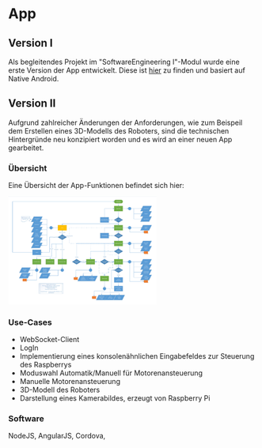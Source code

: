 # App 

## Version I
 Als begleitendes Projekt im "SoftwareEngineering I"-Modul wurde eine erste Version der App entwickelt. Diese ist <a href="https://github.com/MarieKristin/DobbyApp">hier</a> zu finden und basiert auf Native Android. 
 
 ## Version II
 Aufgrund zahlreicher Änderungen der Anforderungen, wie zum Beispeil dem Erstellen eines 3D-Modells des Roboters, sind die technischen Hintergründe neu konzipiert worden und es wird an einer neuen App gearbeitet.
 
### Übersicht
 Eine Übersicht der App-Funktionen befindet sich hier:
 
 <img src = "https://github.com/MarieKristin/DobbyV2/blob/master/Dokumentation/App/App.jpg" width="300px;">
 
 ### Use-Cases
 - WebSocket-Client
- LogIn
 - Implementierung eines konsolenähnlichen Eingabefeldes zur Steuerung des Raspberrys
 - Moduswahl Automatik/Manuell für Motorenansteuerung
 - Manuelle Motorenansteuerung
 - 3D-Modell des Roboters
 - Darstellung eines Kamerabildes, erzeugt von Raspberry Pi
 
 ### Software
 NodeJS, AngularJS, Cordova, 
 
